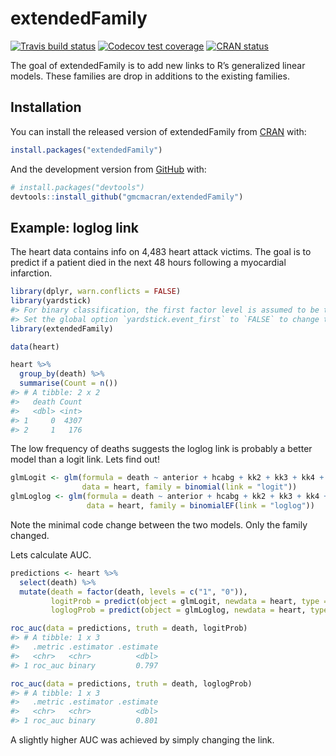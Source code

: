
<!-- README.md is generated from README.Rmd. Please edit that file -->

# extendedFamily

<!-- badges: start -->

[![Travis build
status](https://travis-ci.org/gmcmacran/extendedFamily.svg?branch=master)](https://travis-ci.org/gmcmacran/extendedFamily)
[![Codecov test
coverage](https://codecov.io/gh/gmcmacran/extendedFamily/branch/master/graph/badge.svg)](https://codecov.io/gh/gmcmacran/extendedFamily?branch=master)
[![CRAN
status](https://www.r-pkg.org/badges/version/extendedFamily)](https://cran.r-project.org/package=extendedFamily)
<!-- badges: end -->

The goal of extendedFamily is to add new links to R’s generalized linear
models. These families are drop in additions to the existing families.

## Installation

You can install the released version of extendedFamily from
[CRAN](https://CRAN.R-project.org) with:

``` r
install.packages("extendedFamily")
```

And the development version from [GitHub](https://github.com/) with:

``` r
# install.packages("devtools")
devtools::install_github("gmcmacran/extendedFamily")
```

## Example: loglog link

The heart data contains info on 4,483 heart attack victims. The goal is
to predict if a patient died in the next 48 hours following a myocardial
infarction.

``` r
library(dplyr, warn.conflicts = FALSE)
library(yardstick)
#> For binary classification, the first factor level is assumed to be the event.
#> Set the global option `yardstick.event_first` to `FALSE` to change this.
library(extendedFamily)

data(heart)

heart %>%
  group_by(death) %>%
  summarise(Count = n())
#> # A tibble: 2 x 2
#>   death Count
#>   <dbl> <int>
#> 1     0  4307
#> 2     1   176
```

The low frequency of deaths suggests the loglog link is probably a
better model than a logit link. Lets find out\!

``` r
glmLogit <- glm(formula = death ~ anterior + hcabg + kk2 + kk3 + kk4 + age2 + age3 + age4, 
                data = heart, family = binomial(link = "logit"))
glmLoglog <- glm(formula = death ~ anterior + hcabg + kk2 + kk3 + kk4 + age2 + age3 + age4, 
                 data = heart, family = binomialEF(link = "loglog"))
```

Note the minimal code change between the two models. Only the family
changed.

Lets calculate AUC.

``` r
predictions <- heart %>%
  select(death) %>%
  mutate(death = factor(death, levels = c("1", "0")),
         logitProb = predict(object = glmLogit, newdata = heart, type = "response"),
         loglogProb = predict(object = glmLoglog, newdata = heart, type = "response"))

roc_auc(data = predictions, truth = death, logitProb)
#> # A tibble: 1 x 3
#>   .metric .estimator .estimate
#>   <chr>   <chr>          <dbl>
#> 1 roc_auc binary         0.797

roc_auc(data = predictions, truth = death, loglogProb)
#> # A tibble: 1 x 3
#>   .metric .estimator .estimate
#>   <chr>   <chr>          <dbl>
#> 1 roc_auc binary         0.801
```

A slightly higher AUC was achieved by simply changing the link.
